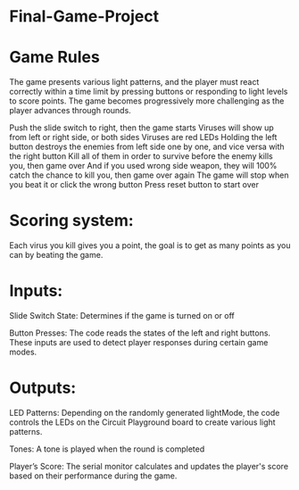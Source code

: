 # Final-Game-Project

# Game Rules
The game presents various light patterns, and the player must react correctly within a time limit by pressing buttons or responding to light levels to score points. The game becomes progressively more challenging as the player advances through rounds.

Push the slide switch to right, then the game starts
Viruses will show up from left or right side, or both sides
Viruses are red LEDs
Holding the left button destroys the enemies from left side one by one, and vice versa with the right button
Kill all of them in order to survive before the enemy kills you, then game over 
And if you used wrong side weapon, they will 100% catch the chance to kill you, then game over again
The game will stop when you beat it or click the wrong button
Press reset button to start over

# Scoring system:
Each virus you kill gives you a point, the goal is to get as many points as you can by beating the game.

# Inputs:
Slide Switch State: Determines if the game is turned on or off

Button Presses: The code reads the states of the left and right buttons. These inputs are used to detect player responses during certain game modes.

# Outputs:
LED Patterns: Depending on the randomly generated lightMode, the code controls the LEDs on the Circuit Playground board to create various light patterns.

Tones: A tone is played when the round is completed

Player’s Score: The serial monitor calculates and updates the player's score based on their performance during the game.
